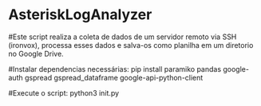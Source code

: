 # AsteriskLogAnalyzer

#Este script realiza a coleta de dados de um servidor remoto via SSH (ironvox), processa esses dados e salva-os como planilha em um diretorio no Google Drive.

#Instalar dependencias necessárias: pip install paramiko pandas google-auth gspread gspread_dataframe google-api-python-client

#Execute o script: python3 init.py


